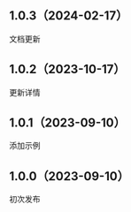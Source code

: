 ## 1.0.3（2024-02-17）
文档更新
## 1.0.2（2023-10-17）
更新详情
## 1.0.1（2023-09-10）
添加示例
## 1.0.0（2023-09-10）
初次发布
